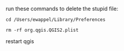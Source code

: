 run these commands to delete the stupid file:

`cd /Users/ewappel/Library/Preferences`

`rm -rf org.qgis.QGIS2.plist`

restart qgis
